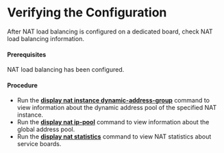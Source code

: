 Verifying the Configuration
===========================

After NAT load balancing is configured on a dedicated board, check NAT load balancing information.

#### Prerequisites

NAT load balancing has been configured.


#### Procedure

* Run the [**display nat instance dynamic-address-group**](cmdqueryname=display+nat+instance+dynamic-address-group) command to view information about the dynamic address pool of the specified NAT instance.
* Run the [**display nat ip-pool**](cmdqueryname=display+nat+ip-pool) command to view information about the global address pool.
* Run the [**display nat statistics**](cmdqueryname=display+nat+statistics) command to view NAT statistics about service boards.